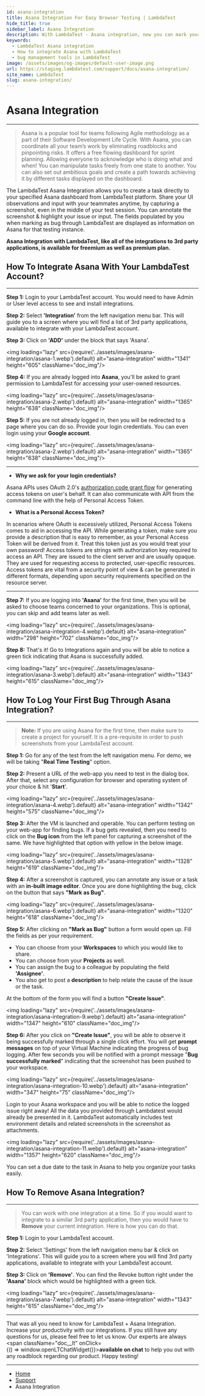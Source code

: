 ```yaml
---
id: asana-integration
title: Asana Integration For Easy Browser Testing | LambdaTest
hide_title: true
sidebar_label: Asana Integration
description: With LambdaTest - Asana integration, now you can mark your bug to Asana dashboard directly from LambdaTest while performing testing.
keywords:
  - LambdaTest Asana integration
  - How to integrate Asana with LambdaTest
  - bug management tools in LambdaTest
image: /assets/images/og-images/default-user-image.png
url: https://staging.lambdatest.com/support/docs/asana-integration/
site_name: LambdaTest
slug: asana-integration/
---
```


<script type="application/ld+json"
      dangerouslySetInnerHTML={{ __html: JSON.stringify({
       "@context": "https://schema.org",
        "@type": "BreadcrumbList",
        "itemListElement": [{
          "@type": "ListItem",
          "position": 1,
          "name": "Home",
          "item": "https://www.lambdatest.com"
        },{
          "@type": "ListItem",
          "position": 2,
          "name": "Support",
          "item": "https://www.lambdatest.com/support/docs/"
        },{
          "@type": "ListItem",
          "position": 3,
          "name": "Asana Integration",
          "item": "https://www.lambdatest.com/support/docs/asana-integration/"
        }]
      })
    }}
></script>

# Asana Integration
***

> Asana is a popular tool for teams following Agile methodology as a part of their Software Development Life Cycle. With Asana, you can coordinate all your team’s work by eliminating roadblocks and pinpointing risks. It offers a free flowing dashboard for sprint planning. Allowing everyone to acknowledge who is doing what and when! You can manipulate tasks freely from one state to another. You can also set out ambitious goals and create a path towards achieving it by different tasks displayed on the dashboard.

The LambdaTest Asana Integration allows you to create a task directly to your specified Asana dashboard from LambdaTest platform. Share your UI observations and input with your teammates anytime, by capturing a screenshot, even in the middle of your test session. You can annotate the screenshot & highlight your issue or input. The fields populated by you when marking as bug through LambdaTest are displayed as information on Asana for that testing instance.

**Asana Integration with LambdaTest, like all of the integrations to 3rd party applications, is available for freemium as well as premium plan.**

## How To Integrate Asana With Your LambdaTest Account?

* * *

**Step 1:** Login to your LambdaTest account. You would need to have Admin or User level access to see and install integrations.

**Step 2:** Select **'Integration'** from the left navigation menu bar. This will guide you to a screen where you will find a list of 3rd party applications, available to integrate with your LambdaTest account.

**Step 3:** Click on **'ADD'** under the block that says 'Asana'.

<img loading="lazy" src={require('../assets/images/asana-integration/asana-1.webp').default} alt="asana-integration" width="1341" height="605" className="doc_img"/>

**Step 4:** If you are already logged into **Asana**, you'll be asked to grant permission to LambdaTest for accessing your user-owned resources.

<img loading="lazy" src={require('../assets/images/asana-integration/asana-2.webp').default} alt="asana-integration" width="1365" height="638" className="doc_img"/>

**Step 5:** If you are not already logged in, then you will be redirected to a page where you can do so. Provide your login credentials. You can even login using your **Google account**.

<img loading="lazy" src={require('../assets/images/asana-integration/asana-2.webp').default} alt="asana-integration" width="1365" height="638" className="doc_img"/>

---

* **Why we ask for your login credentials?**

Asana APIs uses OAuth 2.0's [authorization code grant flow](https://tools.ietf.org/html/rfc6749#section-4.1) for generating access tokens on user's behalf. It can also communicate with API from the command line with the help of Personal Access Token.

* **What is a Personal Access Token?**

In scenarios where OAuth is excessively utilized, Personal Access Tokens comes to aid in accessing the API. While generating a token, make sure you provide a description that is easy to remember, as your Personal Access Token will be derived from it. Treat this token just as you would treat your own password! Access tokens are strings with authorization key required to access an API. They are issued to the client server and are usually opaque. They are used for requesting access to protected, user-specific resources. Access tokens are vital from a security point of view & can be generated in different formats, depending upon security requirements specified on the resource server.

---

**Step 7:** If you are logging into **'Asana'** for the first time, then you will be asked to choose teams concerned to your organizations. This is optional, you can skip and add teams later as well.

<img loading="lazy" src={require('../assets/images/asana-integration/asana-integration-4.webp').default} alt="asana-integration" width="298" height="702" className="doc_img"/>

**Step 8:** That's it! Go to Integrations again and you will be able to notice a green tick indicating that Asana is successfully added.

<img loading="lazy" src={require('../assets/images/asana-integration/asana-3.webp').default} alt="asana-integration" width="1343" height="615" className="doc_img"/>


## How To Log Your First Bug Through Asana Integration?

* * *

> **Note:** If you are using Asana for the first time, then make sure to create a project for yourself. It is a pre-requisite in order to push screenshots from your LambdaTest account.

**Step 1:** Go for any of the test from the left navigation menu. For demo, we will be taking "**Real Time Testing**" option.

**Step 2:** Present a URL of the web-app you need to test in the dialog box. After that, select any configuration for browser and operating system of your choice & hit '**Start**'.

<img loading="lazy" src={require('../assets/images/asana-integration/asana-4.webp').default} alt="asana-integration" width="1342" height="575" className="doc_img"/>

**Step 3:** After the VM is launched and operable. You can perform testing on your web-app for finding bugs. If a bug gets revealed, then you need to click on the **Bug icon** from the left panel for capturing a screenshot of the same. We have highlighted that option with yellow in the below image.

<img loading="lazy" src={require('../assets/images/asana-integration/asana-5.webp').default} alt="asana-integration" width="1328" height="619" className="doc_img"/>

**Step 4:** After a screenshot is captured, you can annotate any issue or a task with an **in-built image editor**. Once you are done highlighting the bug, click on the button that says **"Mark as Bug"**.

<img loading="lazy" src={require('../assets/images/asana-integration/asana-6.webp').default} alt="asana-integration" width="1320" height="618" className="doc_img"/>


**Step 5:** After clicking on **"Mark as Bug"** button a form would open up. Fill the fields as per your requirement.

* You can choose from your **Workspaces** to which you would like to share.
* You can choose from your **Projects** as well.
* You can assign the bug to a colleague by populating the field **'Assignee'**.
* You also get to post a **description** to help relate the cause of the issue or the task.


At the bottom of the form you will find a button **"Create Issue"**.

<img loading="lazy" src={require('../assets/images/asana-integration/asana-integration-9.webp').default} alt="asana-integration" width="1347" height="610" className="doc_img"/>

**Step 6:** After you click on **"Create Issue"**, you will be able to observe it being successfully marked through a single click effort. You will get **prompt messages** on top of your Virtual Machine indicating the progress of bug logging. After few seconds you will be notified with a prompt message "**Bug successfully marked**" indicating that the screenshot has been pushed to your workspace.

<img loading="lazy" src={require('../assets/images/asana-integration/asana-integration-10.webp').default} alt="asana-integration" width="347" height="75" className="doc_img"/>

Login to your Asana workspace and you will be able to notice the logged issue right away! All the data you provided through Lambdatest would already be presented in it. LambdaTest automatically includes test environment details and related screenshots in the screenshot as attachments.

<img loading="lazy" src={require('../assets/images/asana-integration/asana-integration-11.webp').default} alt="asana-integration" width="1357" height="620" className="doc_img"/>

You can set a due date to the task in Asana to help you organize your tasks easily.

## How To Remove Asana Integration?

* * *

> You can work with one integration at a time. So if you would want to integrate to a similar 3rd party application, then you would have to **Remove** your current integration. Here is how you can do that.

**Step 1:** Login to your LambdaTest account.

**Step 2:** Select 'Settings' from the left navigation menu bar & click on 'Integrations'. This will guide you to a screen where you will find 3rd party applications, available to integrate with your LambdaTest account.

**Step 3:** Click on **'Remove'**. You can find the Revoke button right under the **'Asana'** block which would be highlighted with a green tick.

<img loading="lazy" src={require('../assets/images/asana-integration/asana-7.webp').default} alt="asana-integration" width="1343" height="615" className="doc_img"/>

---

That was all you need to know for LambdaTest + Asana Integration. Increase your productivity with our integrations. If you still have any questions for us, please feel free to let us know. Our experts are always <span className="doc__lt" onClick={() => window.openLTChatWidget()}>**available on chat**</span> to help you out with any roadblock regarding our product. Happy testing!

---

<nav aria-label="breadcrumbs">
  <ul className="breadcrumbs">
    <li className="breadcrumbs__item">
      <a className="breadcrumbs__link" target="_self" href="https://www.lambdatest.com">
        Home
      </a>
    </li>
    <li className="breadcrumbs__item">
      <a className="breadcrumbs__link" target="_self" href="https://www.lambdatest.com/support/docs/">
        Support
      </a>
    </li>
    <li className="breadcrumbs__item breadcrumbs__item--active">
      <span className="breadcrumbs__link">
        Asana Integration
      </span>
    </li>
  </ul>
</nav>